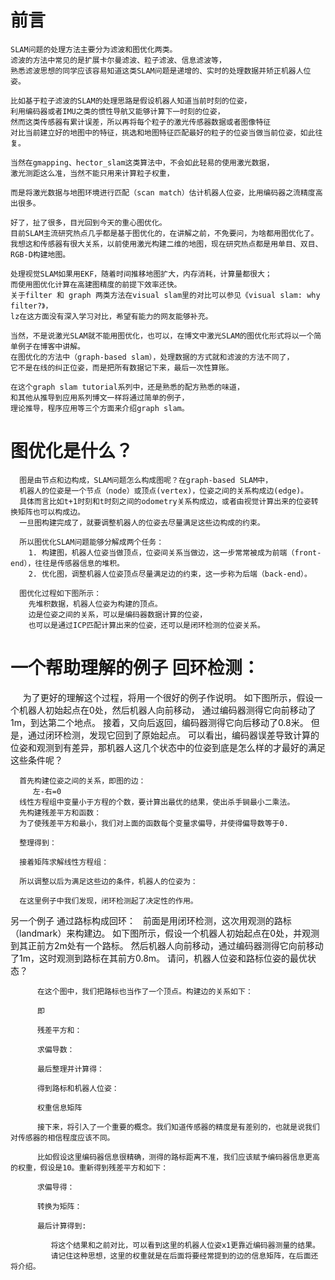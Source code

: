 # 前言
    SLAM问题的处理方法主要分为滤波和图优化两类。
    滤波的方法中常见的是扩展卡尔曼滤波、粒子滤波、信息滤波等，
    熟悉滤波思想的同学应该容易知道这类SLAM问题是递增的、实时的处理数据并矫正机器人位姿。
    
    比如基于粒子滤波的SLAM的处理思路是假设机器人知道当前时刻的位姿，
    利用编码器或者IMU之类的惯性导航又能够计算下一时刻的位姿，
    然而这类传感器有累计误差，所以再将每个粒子的激光传感器数据或者图像特征
    对比当前建立好的地图中的特征，挑选和地图特征匹配最好的粒子的位姿当做当前位姿，如此往复。
    
    当然在gmapping、hector_slam这类算法中，不会如此轻易的使用激光数据，
    激光测距这么准，当然不能只用来计算粒子权重，
    
    而是将激光数据与地图环境进行匹配（scan match）估计机器人位姿，比用编码器之流精度高出很多。
    
    好了，扯了很多，目光回到今天的重心图优化。
    目前SLAM主流研究热点几乎都是基于图优化的，在讲解之前，不免要问，为啥都用图优化了。
    我想这和传感器有很大关系，以前使用激光构建二维的地图，现在研究热点都是用单目、双目、RGB-D构建地图。
    
    处理视觉SLAM如果用EKF，随着时间推移地图扩大，内存消耗，计算量都很大；
    而使用图优化计算在高建图精度的前提下效率还快。
    关于filter 和 graph 两类方法在visual slam里的对比可以参见《visual slam: why filter?》，
    lz在这方面没有深入学习对比，希望有能力的网友能够补充。
    
    当然，不是说激光SLAM就不能用图优化，也可以，在博文中激光SLAM的图优化形式将以一个简单例子在博客中讲解。 
    在图优化的方法中（graph-based slam），处理数据的方式就和滤波的方法不同了，
    它不是在线的纠正位姿，而是把所有数据记下来，最后一次性算账。
    
    在这个graph slam tutorial系列中，还是熟悉的配方熟悉的味道，
    和其他从推导到应用系列博文一样将通过简单的例子，
    理论推导，程序应用等三个方面来介绍graph slam。

# 图优化是什么？
      图是由节点和边构成，SLAM问题怎么构成图呢？在graph-based SLAM中，
      机器人的位姿是一个节点（node）或顶点(vertex)，位姿之间的关系构成边(edge)。
      具体而言比如t+1时刻和t时刻之间的odometry关系构成边，或者由视觉计算出来的位姿转换矩阵也可以构成边。
      一旦图构建完成了，就要调整机器人的位姿去尽量满足这些边构成的约束。
      
      所以图优化SLAM问题能够分解成两个任务：
        1. 构建图，机器人位姿当做顶点，位姿间关系当做边，这一步常常被成为前端（front-end），往往是传感器信息的堆积。
        2. 优化图，调整机器人位姿顶点尽量满足边的约束，这一步称为后端（back-end）。
        
      图优化过程如下图所示：
        先堆积数据，机器人位姿为构建的顶点。
        边是位姿之间的关系，可以是编码器数据计算的位姿，
        也可以是通过ICP匹配计算出来的位姿，还可以是闭环检测的位姿关系。

# 一个帮助理解的例子  回环检测：
     为了更好的理解这个过程，将用一个很好的例子作说明。
     如下图所示，假设一个机器人初始起点在0处，然后机器人向前移动，
     通过编码器测得它向前移动了1m，到达第二个地点。
     接着，又向后返回，编码器测得它向后移动了0.8米。
     但是，通过闭环检测，发现它回到了原始起点。
     可以看出，编码器误差导致计算的位姿和观测到有差异，那机器人这几个状态中的位姿到底是怎么样的才最好的满足这些条件呢？

      首先构建位姿之间的关系，即图的边：
         左-右=0
      线性方程组中变量小于方程的个数，要计算出最优的结果，使出杀手锏最小二乘法。
      先构建残差平方和函数：
      为了使残差平方和最小，我们对上面的函数每个变量求偏导，并使得偏导数等于0.

      整理得到：

      接着矩阵求解线性方程组：

      所以调整以后为满足这些边的条件，机器人的位姿为：

      在这里例子中我们发现，闭环检测起了决定性的作用。





另一个例子 通过路标构成回环：
          前面是用闭环检测，这次用观测的路标（landmark）来构建边。
          如下图所示，假设一个机器人初始起点在0处，并观测到其正前方2m处有一个路标。
          然后机器人向前移动，通过编码器测得它向前移动了1m，这时观测到路标在其前方0.8m。
          请问，机器人位姿和路标位姿的最优状态？

          在这个图中，我们把路标也当作了一个顶点。构建边的关系如下：

          即

          残差平方和：

          求偏导数：

          最后整理并计算得：

          得到路标和机器人位姿：

          权重信息矩阵

          接下来，将引入了一个重要的概念。我们知道传感器的精度是有差别的，也就是说我们对传感器的相信程度应该不同。
          
          比如假设这里编码器信息很精确，测得的路标距离不准，我们应该赋予编码器信息更高的权重，假设是10。重新得到残差平方和如下：

          求偏导得：

          转换为矩阵：

          最后计算得到:

             将这个结果和之前对比，可以看到这里的机器人位姿x1更靠近编码器测量的结果。
             请记住这种思想，这里的权重就是在后面将要经常提到的边的信息矩阵，在后面还将介绍。









